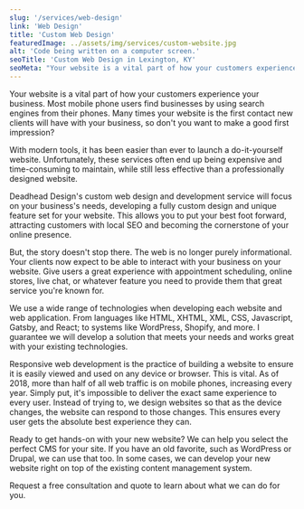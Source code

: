 ```yaml
---
slug: '/services/web-design'
link: 'Web Design'
title: 'Custom Web Design'
featuredImage: ../assets/img/services/custom-website.jpg
alt: 'Code being written on a computer screen.'
seoTitle: 'Custom Web Design in Lexington, KY'
seoMeta: "Your website is a vital part of how your customers experience your business. Most mobile phone users find businesses by using search engines from their phones. Many times your website is the first contact new clients will have with your business, so don't you want to make a good first impression?"
---
```


Your website is a vital part of how your customers experience your business. Most mobile phone users find businesses by using search engines from their phones. Many times your website is the first contact new clients will have with your business, so don't you want to make a good first impression?

With modern tools, it has been easier than ever to launch a do-it-yourself website. Unfortunately, these services often end up being expensive and time-consuming to maintain, while still less effective than a professionally designed website.

Deadhead Design's custom web design and development service will focus on your business's needs, developing a fully custom design and unique feature set for your website. This allows you to put your best foot forward, attracting customers with local SEO and becoming the cornerstone of your online presence.

But, the story doesn't stop there. The web is no longer purely informational. Your clients now expect to be able to interact with your business on your website. Give users a great experience with appointment scheduling, online stores, live chat, or whatever feature you need to provide them that great service you're known for.

We use a wide range of technologies when developing each website and web application. From languages like HTML, XHTML, XML, CSS, Javascript, Gatsby, and React; to systems like WordPress, Shopify, and more. I guarantee we will develop a solution that meets your needs and works great with your existing technologies.

Responsive web development is the practice of building a website to ensure it is easily viewed and used on any device or browser. This is vital. As of 2018, more than half of all web traffic is on mobile phones, increasing every year. Simply put, it's impossible to deliver the exact same experience to every user. Instead of trying to, we design websites so that as the device changes, the website can respond to those changes. This ensures every user gets the absolute best experience they can.

Ready to get hands-on with your new website? We can help you select the perfect CMS for your site. If you have an old favorite, such as WordPress or Drupal, we can use that too. In some cases, we can develop your new website right on top of the existing content management system.

Request a free consultation and quote to learn about what we can do for you.
